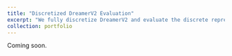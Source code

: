 ```yaml
---
title: "Discretized DreamerV2 Evaluation"
excerpt: "We fully discretize DreamerV2 and evaluate the discrete representation learned by the model. Work done as part of a USRA."
collection: portfolio
---
```


Coming soon.
